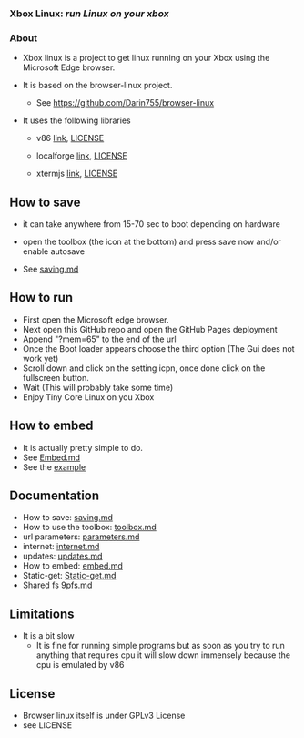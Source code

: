 ### **Xbox Linux:** _run Linux on your xbox_

### About

 - Xbox linux is a project to get linux running on your Xbox using the Microsoft Edge browser.
 - It is based on the browser-linux project.

   - See https://github.com/Darin755/browser-linux

 - It uses the following libraries

   - v86 [link](https://github.com/copy/v86), [LICENSE](https://github.com/Darin755/browser-linux/raw/master/lib/v86/LICENSE)

   - localforge [link](https://github.com/localForage/localForage), [LICENSE](https://github.com/Darin755/browser-linux/raw/master/lib/localForage/LICENSE)

   - xtermjs [link](https://github.com/xtermjs/xterm.js), [LICENSE](https://github.com/Darin755/browser-linux/raw/master/lib/xtermjs/LICENSE)

## How to save

 - it can take anywhere from 15-70 sec to boot depending on hardware

 - open the toolbox (the icon at the bottom) and press save now and/or enable autosave
 - See [saving.md](docs/saving.md)
## How to run
- First open the Microsoft edge browser.
- Next open this GitHub repo and open the GitHub Pages deployment
- Append "?mem=65" to the end of the url
- Once the Boot loader appears choose the third option (The Gui does not work yet)
- Scroll down and click on the setting icpn, once done click on the fullscreen button.
- Wait (This will probably take some time)
- Enjoy Tiny Core Linux on you Xbox

## How to embed

 - It is actually pretty simple to do.
 - See [Embed.md](docs/embed.md)
 - See the [example](https://darin755.github.io/browser-linux/embed.html)
 
## Documentation
 - How to save: [saving.md](docs/saving.md)
 - How to use the toolbox: [toolbox.md](docs/toolbox.md)
 - url parameters: [parameters.md](docs/parameters.md)
 - internet: [internet.md](docs/internet.md)
 - updates: [updates.md](docs/updates.md)
 - How to embed: [embed.md](docs/embed.md)
 - Static-get: [Static-get.md](docs/static-get.md)
 - Shared fs [9pfs.md](docs/9pfs.md)

## Limitations
 - It is a bit slow
   - It is fine for running simple programs but as soon as you try to run anything that requires cpu it will slow down immensely because the cpu is emulated by v86

## License

 - Browser linux itself is under GPLv3 License
 - see LICENSE
